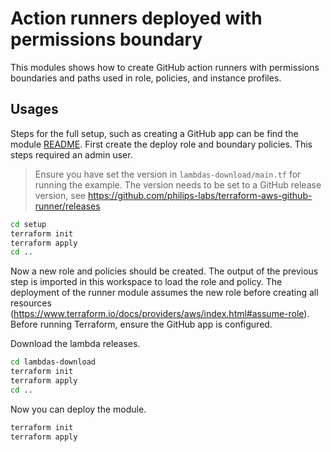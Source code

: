 # Action runners deployed with permissions boundary

This modules shows how to create GitHub action runners with permissions boundaries and paths used in role, policies, and instance profiles.

## Usages

Steps for the full setup, such as creating a GitHub app can be find the module [README](../../README.md). First create the deploy role and boundary policies. This steps required an admin user.

> Ensure you have set the version in `lambdas-download/main.tf` for running the example. The version needs to be set to a GitHub release version, see https://github.com/philips-labs/terraform-aws-github-runner/releases


```bash
cd setup
terraform init
terraform apply
cd ..
```

Now a new role and policies should be created. The output of the previous step is imported in this workspace to load the role and policy. The deployment of the runner module assumes the new role before creating all resources (https://www.terraform.io/docs/providers/aws/index.html#assume-role). Before running Terraform, ensure the GitHub app is configured.

Download the lambda releases.

```bash
cd lambdas-download
terraform init
terraform apply
cd ..
```

Now you can deploy the module.

```bash
terraform init
terraform apply
```
